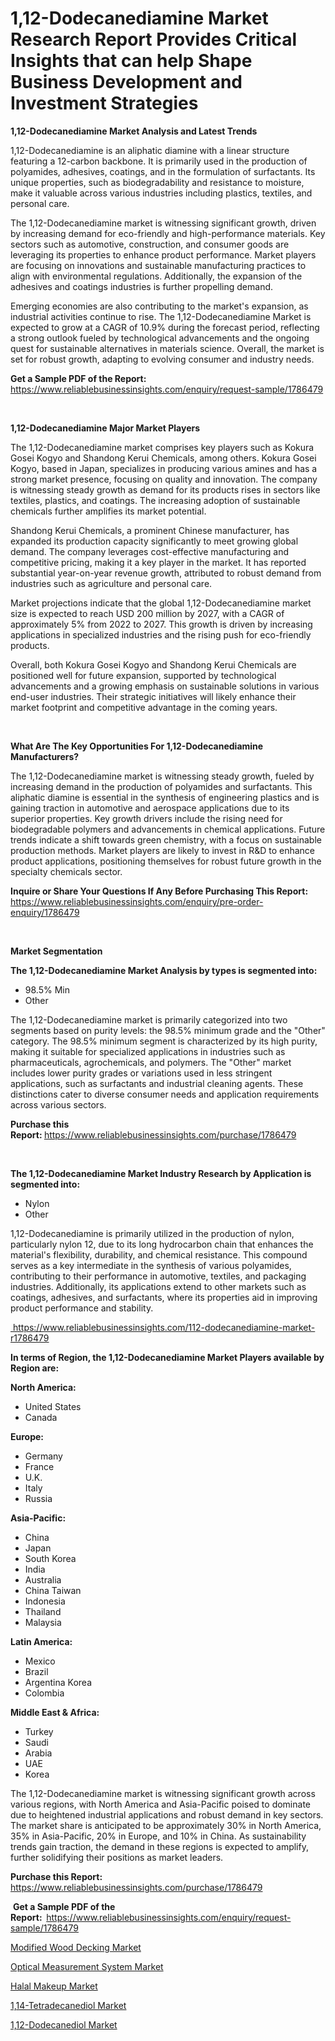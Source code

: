 <p><h1>1,12-Dodecanediamine Market Research Report Provides Critical Insights that can help Shape Business Development and Investment Strategies</h1></p><p><strong>1,12-Dodecanediamine Market Analysis and Latest Trends</strong></p>
<p><p>1,12-Dodecanediamine is an aliphatic diamine with a linear structure featuring a 12-carbon backbone. It is primarily used in the production of polyamides, adhesives, coatings, and in the formulation of surfactants. Its unique properties, such as biodegradability and resistance to moisture, make it valuable across various industries including plastics, textiles, and personal care.</p><p>The 1,12-Dodecanediamine market is witnessing significant growth, driven by increasing demand for eco-friendly and high-performance materials. Key sectors such as automotive, construction, and consumer goods are leveraging its properties to enhance product performance. Market players are focusing on innovations and sustainable manufacturing practices to align with environmental regulations. Additionally, the expansion of the adhesives and coatings industries is further propelling demand.</p><p>Emerging economies are also contributing to the market's expansion, as industrial activities continue to rise. The 1,12-Dodecanediamine Market is expected to grow at a CAGR of 10.9% during the forecast period, reflecting a strong outlook fueled by technological advancements and the ongoing quest for sustainable alternatives in materials science. Overall, the market is set for robust growth, adapting to evolving consumer and industry needs.</p></p>
<p><strong>Get a Sample PDF of the Report:&nbsp;</strong> <a href="https://www.reliablebusinessinsights.com/enquiry/request-sample/1786479?utm_campaign=60&utm_medium=2&utm_source=Github&utm_content=ia&utm_term=19122024&utm_id=112-dodecanediamine">https://www.reliablebusinessinsights.com/enquiry/request-sample/1786479</a></p>
<p>&nbsp;</p>
<p><strong>1,12-Dodecanediamine Major Market Players</strong></p>
<p><p>The 1,12-Dodecanediamine market comprises key players such as Kokura Gosei Kogyo and Shandong Kerui Chemicals, among others. Kokura Gosei Kogyo, based in Japan, specializes in producing various amines and has a strong market presence, focusing on quality and innovation. The company is witnessing steady growth as demand for its products rises in sectors like textiles, plastics, and coatings. The increasing adoption of sustainable chemicals further amplifies its market potential.</p><p>Shandong Kerui Chemicals, a prominent Chinese manufacturer, has expanded its production capacity significantly to meet growing global demand. The company leverages cost-effective manufacturing and competitive pricing, making it a key player in the market. It has reported substantial year-on-year revenue growth, attributed to robust demand from industries such as agriculture and personal care.</p><p>Market projections indicate that the global 1,12-Dodecanediamine market size is expected to reach USD 200 million by 2027, with a CAGR of approximately 5% from 2022 to 2027. This growth is driven by increasing applications in specialized industries and the rising push for eco-friendly products.</p><p>Overall, both Kokura Gosei Kogyo and Shandong Kerui Chemicals are positioned well for future expansion, supported by technological advancements and a growing emphasis on sustainable solutions in various end-user industries. Their strategic initiatives will likely enhance their market footprint and competitive advantage in the coming years.</p></p>
<p>&nbsp;</p>
<p><strong>What Are The Key Opportunities For 1,12-Dodecanediamine Manufacturers?</strong></p>
<p><p>The 1,12-Dodecanediamine market is witnessing steady growth, fueled by increasing demand in the production of polyamides and surfactants. This aliphatic diamine is essential in the synthesis of engineering plastics and is gaining traction in automotive and aerospace applications due to its superior properties. Key growth drivers include the rising need for biodegradable polymers and advancements in chemical applications. Future trends indicate a shift towards green chemistry, with a focus on sustainable production methods. Market players are likely to invest in R&D to enhance product applications, positioning themselves for robust future growth in the specialty chemicals sector.</p></p>
<p><strong>Inquire or Share Your Questions If Any Before Purchasing This Report:</strong> <a href="https://www.reliablebusinessinsights.com/enquiry/pre-order-enquiry/1786479?utm_campaign=60&utm_medium=2&utm_source=Github&utm_content=ia&utm_term=19122024&utm_id=112-dodecanediamine">https://www.reliablebusinessinsights.com/enquiry/pre-order-enquiry/1786479</a></p>
<p>&nbsp;</p>
<p><strong>Market Segmentation</strong></p>
<p><strong>The 1,12-Dodecanediamine Market Analysis by types is segmented into:</strong></p>
<p><ul><li>98.5% Min</li><li>Other</li></ul></p>
<p><p>The 1,12-Dodecanediamine market is primarily categorized into two segments based on purity levels: the 98.5% minimum grade and the "Other" category. The 98.5% minimum segment is characterized by its high purity, making it suitable for specialized applications in industries such as pharmaceuticals, agrochemicals, and polymers. The "Other" market includes lower purity grades or variations used in less stringent applications, such as surfactants and industrial cleaning agents. These distinctions cater to diverse consumer needs and application requirements across various sectors.</p></p>
<p><strong>Purchase this Report:&nbsp;</strong><a href="https://www.reliablebusinessinsights.com/purchase/1786479?utm_campaign=60&utm_medium=2&utm_source=Github&utm_content=ia&utm_term=19122024&utm_id=112-dodecanediamine">https://www.reliablebusinessinsights.com/purchase/1786479</a></p>
<p>&nbsp;</p>
<p><strong>The 1,12-Dodecanediamine Market Industry Research by Application is segmented into:</strong></p>
<p><ul><li>Nylon</li><li>Other</li></ul></p>
<p><p>1,12-Dodecanediamine is primarily utilized in the production of nylon, particularly nylon 12, due to its long hydrocarbon chain that enhances the material's flexibility, durability, and chemical resistance. This compound serves as a key intermediate in the synthesis of various polyamides, contributing to their performance in automotive, textiles, and packaging industries. Additionally, its applications extend to other markets such as coatings, adhesives, and surfactants, where its properties aid in improving product performance and stability.</p></p>
<p><a href="https://www.reliablebusinessinsights.com/112-dodecanediamine-market-r1786479?utm_campaign=60&utm_medium=2&utm_source=Github&utm_content=ia&utm_term=19122024&utm_id=112-dodecanediamine">&nbsp;https://www.reliablebusinessinsights.com/112-dodecanediamine-market-r1786479</a></p>
<p><strong>In terms of Region, the 1,12-Dodecanediamine Market Players available by Region are:</strong></p>
<p>
    <p> <strong> North America: </strong>
        <ul>
            <li>United States</li>
            <li>Canada</li>
        </ul>
        </p> 
    <p> <strong> Europe: </strong>
        <ul>
            <li>Germany</li>
            <li>France</li>
            <li>U.K.</li>
            <li>Italy</li>
            <li>Russia</li>
        </ul>
        </p> 
    <p> <strong> Asia-Pacific: </strong>
        <ul>
            <li>China</li>
            <li>Japan</li>
            <li>South Korea</li>
            <li>India</li>
            <li>Australia</li>
            <li>China Taiwan</li>
            <li>Indonesia</li>
            <li>Thailand</li>
            <li>Malaysia</li>
        </ul>
        </p> 
    <p> <strong> Latin America: </strong>
        <ul>
            <li>Mexico</li>
            <li>Brazil</li>
            <li>Argentina Korea</li>
            <li>Colombia</li>
        </ul>
        </p> 
    <p> <strong> Middle East & Africa: </strong>
        <ul>
            <li>Turkey</li>
            <li>Saudi</li>
            <li>Arabia</li>
            <li>UAE</li>
            <li>Korea</li>
        </ul>
    </p>
    </p>
<p><p>The 1,12-Dodecanediamine market is witnessing significant growth across various regions, with North America and Asia-Pacific poised to dominate due to heightened industrial applications and robust demand in key sectors. The market share is anticipated to be approximately 30% in North America, 35% in Asia-Pacific, 20% in Europe, and 10% in China. As sustainability trends gain traction, the demand in these regions is expected to amplify, further solidifying their positions as market leaders.</p></p>
<p><strong>Purchase this Report: </strong><a href="https://www.reliablebusinessinsights.com/purchase/1786479?utm_campaign=60&utm_medium=2&utm_source=Github&utm_content=ia&utm_term=19122024&utm_id=112-dodecanediamine">https://www.reliablebusinessinsights.com/purchase/1786479</a></p>
<p>&nbsp;<strong>Get a Sample PDF of the Report:&nbsp;&nbsp;</strong><a href="https://www.reliablebusinessinsights.com/enquiry/request-sample/1786479?utm_campaign=60&utm_medium=2&utm_source=Github&utm_content=ia&utm_term=19122024&utm_id=112-dodecanediamine">https://www.reliablebusinessinsights.com/enquiry/request-sample/1786479</a></p>
<p><strong></strong></p>
<p><p><a href="https://www.linkedin.com/pulse/in-depth-modified-wood-decking-market-analysis-expansion-u19we?utm_campaign=60&utm_medium=2&utm_source=Github&utm_content=ia&utm_term=19122024&utm_id=112-dodecanediamine">Modified Wood Decking Market</a></p><p><a href="https://www.linkedin.com/pulse/optical-measurement-system-market-size-analysis-2024-2031-l56nf?utm_campaign=60&utm_medium=2&utm_source=Github&utm_content=ia&utm_term=19122024&utm_id=112-dodecanediamine">Optical Measurement System Market</a></p><p><a href="https://www.linkedin.com/pulse/halal-makeup-market-analysis-report-predicts-trends-growth-obf2e?utm_campaign=60&utm_medium=2&utm_source=Github&utm_content=ia&utm_term=19122024&utm_id=112-dodecanediamine">Halal Makeup Market</a></p><p><a href="https://github.com/gullattedenna/Market-Research-Report-List-1/blob/main/114-tetradecanediol-market.md?utm_campaign=60&utm_medium=2&utm_source=Github&utm_content=ia&utm_term=19122024&utm_id=112-dodecanediamine">1,14-Tetradecanediol Market</a></p><p><a href="https://github.com/AshrafKhan865/Market-Research-Report-List-1/blob/main/112-dodecanediol-market.md?utm_campaign=60&utm_medium=2&utm_source=Github&utm_content=ia&utm_term=19122024&utm_id=112-dodecanediamine">1,12-Dodecanediol Market</a></p></p>